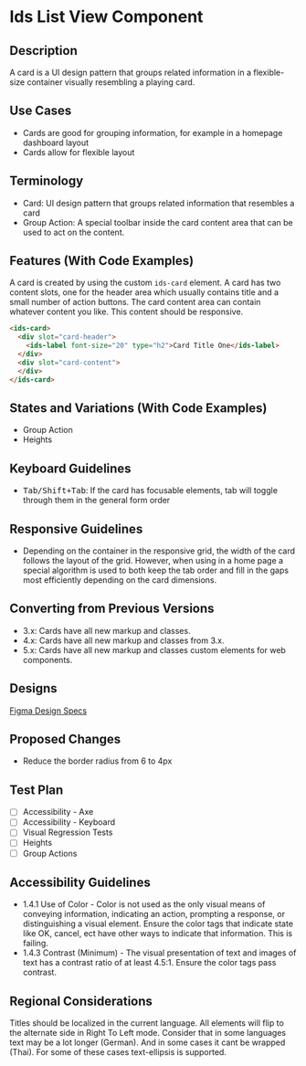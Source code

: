 # Ids List View Component

## Description

A card is a UI design pattern that groups related information in a flexible-size container visually resembling a playing card.

## Use Cases

- Cards are good for grouping information, for example in a homepage dashboard layout
- Cards allow for flexible layout

## Terminology

- Card: UI design pattern that groups related information that resembles a card
- Group Action: A special toolbar inside the card content area that can be used to act on the content.

## Features (With Code Examples)

A card is created by using the custom `ids-card` element. A card has two content slots, one for the header area which usually contains title and a small number of action buttons. The card content area can contain whatever content you like. This content should be responsive.

```html
<ids-card>
  <div slot="card-header">
    <ids-label font-size="20" type="h2">Card Title One</ids-label>
  </div>
  <div slot="card-content">
  </div>
</ids-card>
```

## States and Variations (With Code Examples)

- Group Action
- Heights

## Keyboard Guidelines

- <kbd>Tab/Shift+Tab</kbd>: If the card has focusable elements, tab will toggle through them in the general form order

## Responsive Guidelines

- Depending on the container in the responsive grid, the width of the card follows the layout of the grid. However, when using in a home page a special algorithm is used to both keep the tab order and fill in the gaps most efficiently depending on the card dimensions.

## Converting from Previous Versions

- 3.x: Cards have all new markup and classes.
- 4.x: Cards have all new markup and classes from 3.x.
- 5.x: Cards have all new markup and classes custom elements for web components.

## Designs

[Figma Design Specs](https://www.figma.com/files/project/2768042/Infor-Design-System)

## Proposed Changes

- Reduce the border radius from 6 to 4px

## Test Plan

- [ ] Accessibility - Axe
- [ ] Accessibility - Keyboard
- [ ] Visual Regression Tests
- [ ] Heights
- [ ] Group Actions

## Accessibility Guidelines

- 1.4.1 Use of Color - Color is not used as the only visual means of conveying information, indicating an action, prompting a response, or distinguishing a visual element. Ensure the color tags that indicate state like OK, cancel, ect have other ways to indicate that information. This is failing.
- 1.4.3 Contrast (Minimum) - The visual presentation of text and images of text has a contrast ratio of at least 4.5:1.   Ensure the color tags pass contrast.

## Regional Considerations

Titles should be localized in the current language. All elements will flip to the alternate side in Right To Left mode. Consider that in some languages text may be a lot longer (German). And in some cases it cant be wrapped (Thai). For some of these cases text-ellipsis is supported.
